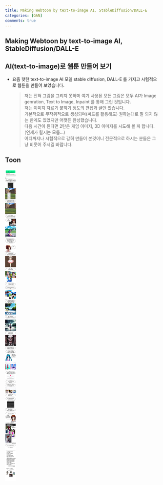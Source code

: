 ```yaml
---
title: Making Webtoon by text-to-image AI, StableDiffusion/DALL-E  
categories: [GAN]
comments: true
---
```


## Making Webtoon by text-to-image AI, StableDiffusion/DALL-E 
## AI(text-to-image)로 웹툰 만들어 보기 

* 요즘 핫한 text-to-image AI 모델 stable diffusion, DALL-E 를 가지고 시험적으로 웹툰을 만들어 보았습니다.
  > 저는 전혀 그림을 그리지 못하며 여기 사용된 모든 그림은 모두 AI가 Image genration, Text to Image, Inpaint 를 통해 그린 것입니다.  
  > 저는 이미지 자르기 붙히기 정도의 편집과 글만 썼습니다.  
  > 기본적으로 무작위적으로 생성되며(씨드를 활용해도) 원하는대로 잘 되지 않는 한계도 있었지만 어쨋든 완성했습니다.   
  > 다음 시간이 된다면 2탄은 게임 이미지, 3D 이미지를 시도해 볼 까 합니다. (언제가 될지는 모름...)  
  > 어디까지나 시험적으로 감히 만들어 본것이니 전문적으로 하시는 분들은 그냥 비웃어 주시길 바랍니다.  
  
  
## Toon  
![Toon image](/images/toon-lnw.jpg)


